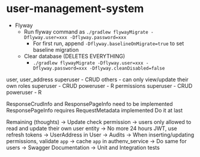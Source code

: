 # user-management-system

* Flyway
  * Run flyway command as `./gradlew flywayMigrate -Dflyway.user=xxx -Dflyway.password=xxx`
    * For first run, append `-Dflyway.baselineOnMigrate=true` to set baseline migration
  * Clear database (DELETES EVERYTHING)
    * `./gradlew flywayMigrate -Dflyway.user=xxx -Dflyway.password=xxx -Dflyway.cleanDisabled=false`


user, user_address
    superuser - CRUD
    others - can only view/update their own
roles
    superuser - CRUD
    poweruser - R
permissions
    superuser - CRUD
    poweruser - R


ResponseCrudInfo and ResponsePageInfo need to be implemented
    ResponsePageInfo requires RequestMetadata implemented
        Do it at last

Remaining (thoughts)
    -> Update check permission
        -> users only allowed to read and update their own user entity
    -> No more 24 hours JWT, use refresh tokens
    -> UserAddress in User
    -> Audits
    -> When inserting/updating permissions, validate `app`
        -> cache `app` in authenv_service
        -> Do same for users
    -> Swagger Documentation
    -> Unit and Integration tests
